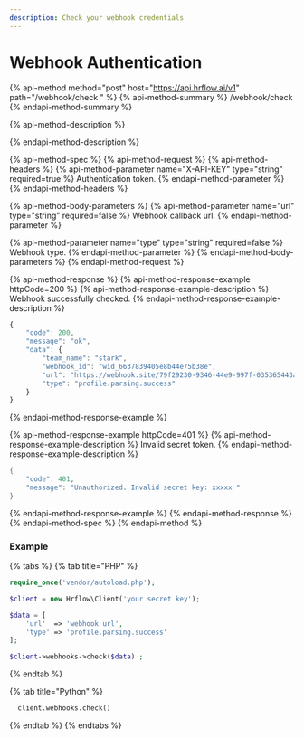```yaml
---
description: Check your webhook credentials
---
```


# Webhook Authentication

{% api-method method="post" host="https://api.hrflow.ai/v1" path="/webhook/check " %}
{% api-method-summary %}
/webhook/check
{% endapi-method-summary %}

{% api-method-description %}

{% endapi-method-description %}

{% api-method-spec %}
{% api-method-request %}
{% api-method-headers %}
{% api-method-parameter name="X-API-KEY" type="string" required=true %}
Authentication token.
{% endapi-method-parameter %}
{% endapi-method-headers %}

{% api-method-body-parameters %}
{% api-method-parameter name="url" type="string" required=false %}
Webhook callback url.
{% endapi-method-parameter %}

{% api-method-parameter name="type" type="string" required=false %}
Webhook type.
{% endapi-method-parameter %}
{% endapi-method-body-parameters %}
{% endapi-method-request %}

{% api-method-response %}
{% api-method-response-example httpCode=200 %}
{% api-method-response-example-description %}
Webhook successfully checked.
{% endapi-method-response-example-description %}

```javascript
{
    "code": 200,
    "message": "ok",
    "data": {
        "team_name": "stark",
        "webhook_id": "wid_6637839405e8b44e75b38e",
        "url": "https://webhook.site/79f29230-9346-44e9-997f-035365443a64",
        "type": "profile.parsing.success"
    }
}
```
{% endapi-method-response-example %}

{% api-method-response-example httpCode=401 %}
{% api-method-response-example-description %}
Invalid secret token.
{% endapi-method-response-example-description %}

```java
{
    "code": 401,
    "message": "Unauthorized. Invalid secret key: xxxxx "
}
```
{% endapi-method-response-example %}
{% endapi-method-response %}
{% endapi-method-spec %}
{% endapi-method %}

### Example

{% tabs %}
{% tab title="PHP" %}
```php
require_once('vendor/autoload.php');

$client = new Hrflow\Client('your secret key');

$data = [
    'url'  => 'webhook url',
    'type' => 'profile.parsing.success'
];

$client->webhooks->check($data) ;
```
{% endtab %}

{% tab title="Python" %}
```python
  client.webhooks.check()
```
{% endtab %}
{% endtabs %}

